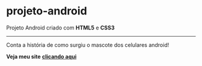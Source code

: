 # projeto-android
 Projeto Android criado com **HTML5** e **CSS3**
 ***
 Conta a história de como surgiu o mascote dos celulares android!

**Veja meu site** [**clicando aqui**](https://hiagosilvaanjos.github.io/projeto-android/)

